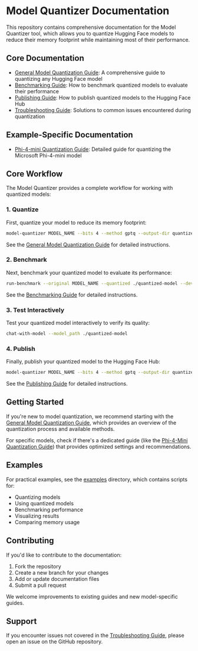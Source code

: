 # Model Quantizer Documentation

This repository contains comprehensive documentation for the Model Quantizer tool, which allows you to quantize Hugging Face models to reduce their memory footprint while maintaining most of their performance.

## Core Documentation

- [General Model Quantization Guide](general_guide.md): A comprehensive guide to quantizing any Hugging Face model
- [Benchmarking Guide](benchmarking.md): How to benchmark quantized models to evaluate their performance
- [Publishing Guide](publishing_guide.md): How to publish quantized models to the Hugging Face Hub
- [Troubleshooting Guide](troubleshooting.md): Solutions to common issues encountered during quantization

## Example-Specific Documentation

- [Phi-4-mini Quantization Guide](phi4_mini.md): Detailed guide for quantizing the Microsoft Phi-4-mini model

## Core Workflow

The Model Quantizer provides a complete workflow for working with quantized models:

### 1. Quantize

First, quantize your model to reduce its memory footprint:

```bash
model-quantizer MODEL_NAME --bits 4 --method gptq --output-dir quantized-model
```

See the [General Model Quantization Guide](general_guide.md) for detailed instructions.

### 2. Benchmark

Next, benchmark your quantized model to evaluate its performance:

```bash
run-benchmark --original MODEL_NAME --quantized ./quantized-model --device cpu
```

See the [Benchmarking Guide](benchmarking.md) for detailed instructions.

### 3. Test Interactively

Test your quantized model interactively to verify its quality:

```bash
chat-with-model --model_path ./quantized-model
```

### 4. Publish

Finally, publish your quantized model to the Hugging Face Hub:

```bash
model-quantizer MODEL_NAME --bits 4 --method gptq --output-dir quantized-model --publish --repo-id YOUR_USERNAME/MODEL_NAME-gptq-4bit
```

See the [Publishing Guide](publishing_guide.md) for detailed instructions.

## Getting Started

If you're new to model quantization, we recommend starting with the [General Model Quantization Guide](general_guide.md), which provides an overview of the quantization process and available methods.

For specific models, check if there's a dedicated guide (like the [Phi-4-Mini Quantization Guide](phi4_mini.md)) that provides optimized settings and recommendations.

## Examples

For practical examples, see the [examples](../examples) directory, which contains scripts for:

- Quantizing models
- Using quantized models
- Benchmarking performance
- Visualizing results
- Comparing memory usage

## Contributing

If you'd like to contribute to the documentation:

1. Fork the repository
2. Create a new branch for your changes
3. Add or update documentation files
4. Submit a pull request

We welcome improvements to existing guides and new model-specific guides.

## Support

If you encounter issues not covered in the [Troubleshooting Guide](troubleshooting.md), please open an issue on the GitHub repository. 